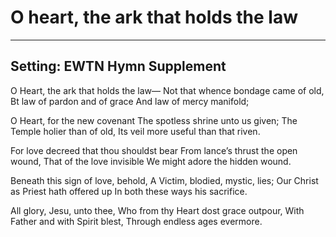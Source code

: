 # O heart, the ark that holds the law

***

## Setting: EWTN Hymn Supplement

O Heart, the ark that holds the law—
Not that whence bondage came of old,
Bt law of pardon and of grace
And law of mercy manifold;

O Heart, for the new covenant
The spotless shrine unto us given;
The Temple holier than of old,
Its veil more useful than that riven.

For love decreed that thou shouldst bear
From lance’s thrust the open wound,
That of the love invisible
We might adore the hidden wound.

Beneath this sign of love, behold,
A Victim, blodied, mystic, lies;
Our Christ as Priest hath offered up
In both these ways his sacrifice.

All glory, Jesu, unto thee,
Who from thy Heart dost grace outpour,
With Father and with Spirit blest,
Through endless ages evermore.